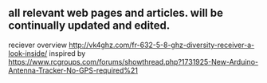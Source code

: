 all relevant web pages and articles. will be continually updated and edited.
-----------------------------------------------------------------------------
reciever overview http://vk4ghz.com/fr-632-5-8-ghz-diversity-receiver-a-look-inside/
inspired by https://www.rcgroups.com/forums/showthread.php?1731925-New-Arduino-Antenna-Tracker-No-GPS-required%21